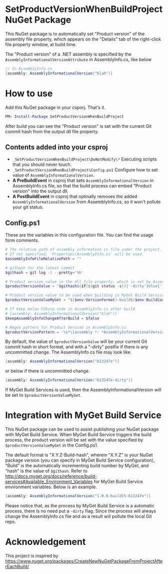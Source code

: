 # SetProductVersionWhenBuildProject NuGet Package
This NuGet package is to automatically set "Product version" of the assembly file property, which appears on the "Details" tab of the right-click file property window, at build time.

The "Product version" of a .NET assembly is specified by the `AssemblyInformationalVersionAttribute` in AssemblyInfo.cs, like below
```cs
// In AssemblyInfo.cs
[assembly: AssemblyInformationalVersion("blah")]
```
# How to use
Add this NuGet package in your csporj. That's it.
```powershell
PM> Install-Package SetProductVersionWhenBuildProject
```

After build you can see the "Product version" is set with the current Git commit hash from the output dll file property.

## Contents added into your csproj
- `_SetProductVersionWhenBuildProject\DoNotModify\*` Executing scripts that you should never touch.
- `_SetProductVersionWhenBuildProject\Config.ps1` Configure how to set value of `AssemblyInformationalVersion`.
- **A PreBuildEvent** in csproj that sets `AssemblyInformationalVersion` in AssemblyInfo.cs file, so that the build process can embed "Product version" into the output dll.
- **A PostBuildEvent** in csproj that optinally removes the added `AssemblyInformationalVersion` from AssemblyInfo.cs, so it won't pollute your git status.

## Config.ps1
These are the variables in this configuration file. You can find the usage form comments.
```powershell
# The relative path of assembly information cs file under the project.
# If not specified, 'Properties\AssemblyInfo.cs' will be used.
$assemblyInfoFileRelativePath = ""

# githash for the latest commit
$githash = git log -1 --pretty='%h'

# Product version value in the dll file property, which is set by AssemblyInformationalVersionAttribute in AssemblyInfo.cs
$productVersionValue = "$githash$(if($(git status -s)){'-dirty'}else{''})"

# Product version value to be used when building in MyGet Build Services
$productVersionValueMyGet = "$($env:VersionFormat)-build$($env:BuildCounter)-$githash"

# If keep below CSharp code in AssemblyInfo.cs after build
# [assembly: AssemblyInformationalVersion("blah")]
$keepAssemblyInfoChangeAfterBuild = $false

# Regex pattern for Product Version in AssemblyInfo.cs
$productVersionPattern = '\s*\[assembly *: *AssemblyInformationalVersion *\(@?"[^"]*"\) *\]'

```

By default, the value of `$productVersionValue` will be your current Git commit hash in short format, and with a "-dirty" postfix if there is any uncommitted change. The AssemblyInfo.cs file may look like
```cs
[assembly: AssemblyInformationalVersion("613247e")]
```
or below if there is uncommitted change.
```cs
[assembly: AssemblyInformationalVersion("613247e-dirty")]
```

If MyGet Build Services is used, then the AssemblyInformationalVersion will be set to `$productVersionValueMyGet`.

# Integration with MyGet Build Service
This NuGet package can be used to assist publishing your NuGet package with MyGet Build Service. When MyGet Build Service triggers the build process, the product version will be set with the value specified by `$productVersionValueMyGet` in the Config.ps1.

The default format is "X.Y.Z-Build-hash", wherein "X.Y.Z" is your NuGet package version (you can specify in MyGet Build Service configuration), "Build" is the automatically incrementing build number by MyGet, and "hash" is the value of `$githash`. Refer to http://docs.myget.org/docs/reference/build-services#Available_Environment_Variables for MyGet Build Service environment variables. Below is an example.
```cs
[assembly: AssemblyInformationalVersion("1.0.0-build15-613247e")]
```

Please notice that, as the process by MyGet Build Service is a automatic process, there is no need put a `-dirty` flag. Since the process will always change the AssemblyInfo.cs file and as a result will pollute the local Git repo.

# Acknowledgement
This project is inspired by https://www.nuget.org/packages/CreateNewNuGetPackageFromProjectAfterEachBuild/
